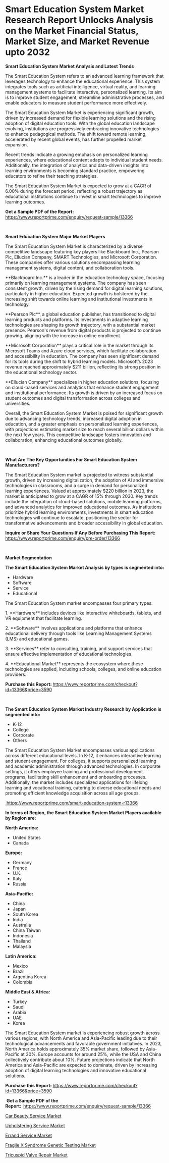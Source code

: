 <p><h1>Smart Education System Market Research Report Unlocks Analysis on the Market Financial Status, Market Size, and Market Revenue upto 2032</h1></p><p><strong>Smart Education System Market Analysis and Latest Trends</strong></p>
<p><p>The Smart Education System refers to an advanced learning framework that leverages technology to enhance the educational experience. This system integrates tools such as artificial intelligence, virtual reality, and learning management systems to facilitate interactive, personalized learning. Its aim is to improve student engagement, streamline administrative processes, and enable educators to measure student performance more effectively.</p><p>The Smart Education System Market is experiencing significant growth, driven by increased demand for flexible learning solutions and the rising adoption of digital education tools. With the global education landscape evolving, institutions are progressively embracing innovative technologies to enhance pedagogical methods. The shift toward remote learning, accelerated by recent global events, has further propelled market expansion.</p><p>Recent trends indicate a growing emphasis on personalized learning experiences, where educational content adapts to individual student needs. Additionally, the integration of analytics and data-driven insights into learning environments is becoming standard practice, empowering educators to refine their teaching strategies.</p><p>The Smart Education System Market is expected to grow at a CAGR of 6.00% during the forecast period, reflecting a robust trajectory as educational institutions continue to invest in smart technologies to improve learning outcomes.</p></p>
<p><strong>Get a Sample PDF of the Report:&nbsp;</strong> <a href="https://www.reportprime.com/enquiry/request-sample/13366?utm_campaign=10&utm_medium=2&utm_source=Github&utm_content=ia&utm_term=20032025&utm_id=smart-education-system">https://www.reportprime.com/enquiry/request-sample/13366</a></p>
<p>&nbsp;</p>
<p><strong>Smart Education System Major Market Players</strong></p>
<p><p>The Smart Education System Market is characterized by a diverse competitive landscape featuring key players like Blackboard Inc., Pearson Plc, Ellucian Company, SMART Technologies, and Microsoft Corporation. These companies offer various solutions encompassing learning management systems, digital content, and collaboration tools.</p><p>**Blackboard Inc.** is a leader in the education technology space, focusing primarily on learning management systems. The company has seen consistent growth, driven by the rising demand for digital learning solutions, particularly in higher education. Expected growth is bolstered by the increasing shift towards online learning and institutional investments in technology.</p><p>**Pearson Plc**, a global education publisher, has transitioned to digital learning products and platforms. Its investments in adaptive learning technologies are shaping its growth trajectory, with a substantial market presence. Pearson's revenue from digital products is projected to continue growing, aligning with the increase in online enrollment.</p><p>**Microsoft Corporation** plays a critical role in the market through its Microsoft Teams and Azure cloud services, which facilitate collaboration and accessibility in education. The company has seen significant demand for its tools during the shift to hybrid learning models. Microsoft’s 2023 revenue reached approximately $211 billion, reflecting its strong position in the educational technology sector.</p><p>**Ellucian Company** specializes in higher education solutions, focusing on cloud-based services and analytics that enhance student engagement and institutional performance. Its growth is driven by an increased focus on student outcomes and digital transformation across colleges and universities.</p><p>Overall, the Smart Education System Market is poised for significant growth due to advancing technology trends, increased digital adoption in education, and a greater emphasis on personalized learning experiences, with projections estimating market size to reach several billion dollars within the next few years. This competitive landscape fosters innovation and collaboration, enhancing educational outcomes globally.</p></p>
<p>&nbsp;</p>
<p><strong>What Are The Key Opportunities For Smart Education System Manufacturers?</strong></p>
<p><p>The Smart Education System market is projected to witness substantial growth, driven by increasing digitalization, the adoption of AI and immersive technologies in classrooms, and a surge in demand for personalized learning experiences. Valued at approximately $220 billion in 2023, the market is anticipated to grow at a CAGR of 15% through 2030. Key trends include the integration of cloud-based solutions, mobile learning platforms, and advanced analytics for improved educational outcomes. As institutions prioritize hybrid learning environments, investments in smart education technologies will continue to escalate, positioning the sector for transformative advancements and broader accessibility in global education.</p></p>
<p><strong>Inquire or Share Your Questions If Any Before Purchasing This Report:</strong> <a href="https://www.reportprime.com/enquiry/pre-order/13366?utm_campaign=10&utm_medium=2&utm_source=Github&utm_content=ia&utm_term=20032025&utm_id=smart-education-system">https://www.reportprime.com/enquiry/pre-order/13366</a></p>
<p>&nbsp;</p>
<p><strong>Market Segmentation</strong></p>
<p><strong>The Smart Education System Market Analysis by types is segmented into:</strong></p>
<p><ul><li>Hardware</li><li>Software</li><li>Service</li><li>Educational</li></ul></p>
<p><p>The Smart Education System market encompasses four primary types: </p><p>1. **Hardware** includes devices like interactive whiteboards, tablets, and VR equipment that facilitate learning. </p><p>2. **Software** involves applications and platforms that enhance educational delivery through tools like Learning Management Systems (LMS) and educational games. </p><p>3. **Services** refer to consulting, training, and support services that ensure effective implementation of educational technologies. </p><p>4. **Educational Market** represents the ecosystem where these technologies are applied, including schools, colleges, and online education providers.</p></p>
<p><strong>Purchase this Report:&nbsp;</strong><a href="https://www.reportprime.com/checkout?id=13366&price=3590&utm_campaign=10&utm_medium=2&utm_source=Github&utm_content=ia&utm_term=20032025&utm_id=smart-education-system">https://www.reportprime.com/checkout?id=13366&price=3590</a></p>
<p>&nbsp;</p>
<p><strong>The Smart Education System Market Industry Research by Application is segmented into:</strong></p>
<p><ul><li>K-12</li><li>College</li><li>Corporate</li><li>Others</li></ul></p>
<p><p>The Smart Education System Market encompasses various applications across different educational levels. In K-12, it enhances interactive learning and student engagement. For colleges, it supports personalized learning and academic administration through advanced technologies. In corporate settings, it offers employee training and professional development programs, facilitating skill enhancement and onboarding processes. Additionally, the market includes specialized applications for lifelong learning and vocational training, catering to diverse educational needs and promoting efficient knowledge acquisition across all age groups.</p></p>
<p><a href="https://www.reportprime.com/smart-education-system-r13366?utm_campaign=10&utm_medium=2&utm_source=Github&utm_content=ia&utm_term=20032025&utm_id=smart-education-system">&nbsp;https://www.reportprime.com/smart-education-system-r13366</a></p>
<p><strong>In terms of Region, the Smart Education System Market Players available by Region are:</strong></p>
<p>
    <p> <strong> North America: </strong>
        <ul>
            <li>United States</li>
            <li>Canada</li>
        </ul>
        </p> 
    <p> <strong> Europe: </strong>
        <ul>
            <li>Germany</li>
            <li>France</li>
            <li>U.K.</li>
            <li>Italy</li>
            <li>Russia</li>
        </ul>
        </p> 
    <p> <strong> Asia-Pacific: </strong>
        <ul>
            <li>China</li>
            <li>Japan</li>
            <li>South Korea</li>
            <li>India</li>
            <li>Australia</li>
            <li>China Taiwan</li>
            <li>Indonesia</li>
            <li>Thailand</li>
            <li>Malaysia</li>
        </ul>
        </p> 
    <p> <strong> Latin America: </strong>
        <ul>
            <li>Mexico</li>
            <li>Brazil</li>
            <li>Argentina Korea</li>
            <li>Colombia</li>
        </ul>
        </p> 
    <p> <strong> Middle East & Africa: </strong>
        <ul>
            <li>Turkey</li>
            <li>Saudi</li>
            <li>Arabia</li>
            <li>UAE</li>
            <li>Korea</li>
        </ul>
    </p>
    </p>
<p><p>The Smart Education System market is experiencing robust growth across various regions, with North America and Asia-Pacific leading due to their technological advancements and favorable government initiatives. In 2023, North America holds approximately 35% market share, followed by Asia-Pacific at 30%. Europe accounts for around 25%, while the USA and China collectively contribute about 10%. Future projections indicate that North America and Asia-Pacific are expected to dominate, driven by increasing adoption of digital learning technologies and innovative educational solutions.</p></p>
<p><strong>Purchase this Report: </strong><a href="https://www.reportprime.com/checkout?id=13366&price=3590&utm_campaign=10&utm_medium=2&utm_source=Github&utm_content=ia&utm_term=20032025&utm_id=smart-education-system">https://www.reportprime.com/checkout?id=13366&price=3590</a></p>
<p>&nbsp;<strong>Get a Sample PDF of the Report:&nbsp;&nbsp;</strong><a href="https://www.reportprime.com/enquiry/request-sample/13366?utm_campaign=10&utm_medium=2&utm_source=Github&utm_content=ia&utm_term=20032025&utm_id=smart-education-system">https://www.reportprime.com/enquiry/request-sample/13366</a></p>
<p><strong></strong></p>
<p><p><a href="https://github.com/guzasbahsas/Market-Research-Report-List-1/blob/main/car-beauty-service-market.md?utm_campaign=10&utm_medium=2&utm_source=Github&utm_content=ia&utm_term=20032025&utm_id=smart-education-system">Car Beauty Service Market</a></p><p><a href="https://github.com/weisonmanych/Market-Research-Report-List-1/blob/main/upholstering-service-market.md?utm_campaign=10&utm_medium=2&utm_source=Github&utm_content=ia&utm_term=20032025&utm_id=smart-education-system">Upholstering Service Market</a></p><p><a href="https://github.com/eymermanda0p/Market-Research-Report-List-1/blob/main/errand-service-market.md?utm_campaign=10&utm_medium=2&utm_source=Github&utm_content=ia&utm_term=20032025&utm_id=smart-education-system">Errand Service Market</a></p><p><a href="https://github.com/rokiahgrendy/Market-Research-Report-List-1/blob/main/fragile-x-syndrome-genetic-testing-market.md?utm_campaign=10&utm_medium=2&utm_source=Github&utm_content=ia&utm_term=20032025&utm_id=smart-education-system">Fragile X Syndrome Genetic Testing Market</a></p><p><a href="https://github.com/nagateyisu29/Market-Research-Report-List-1/blob/main/tricuspid-valve-repair-market.md?utm_campaign=10&utm_medium=2&utm_source=Github&utm_content=ia&utm_term=20032025&utm_id=smart-education-system">Tricuspid Valve Repair Market</a></p></p>